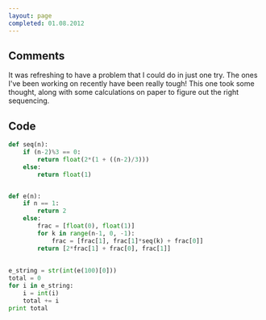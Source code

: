 ```yaml
---
layout: page
completed: 01.08.2012
---
```


## Comments

It was refreshing to have a problem that I could do in just one try. The ones
I've been working on recently have been really tough! This one took some
thought, along with some calculations on paper to figure out the right
sequencing.

## Code

```python
def seq(n):
	if (n-2)%3 == 0:
		return float(2*(1 + ((n-2)/3)))
	else:
		return float(1)


def e(n):
	if n == 1:
		return 2
	else:
		frac = [float(0), float(1)]
		for k in range(n-1, 0, -1):
			frac = [frac[1], frac[1]*seq(k) + frac[0]]
		return [2*frac[1] + frac[0], frac[1]]
	
	
e_string = str(int(e(100)[0]))
total = 0
for i in e_string:
	i = int(i)
	total += i
print total
```
